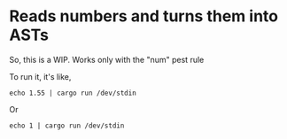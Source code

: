 # Reads numbers and turns them into ASTs

So, this is a WIP. Works only with the "num" pest rule

To run it, it's like,

```console
echo 1.55 | cargo run /dev/stdin
```

Or

```console
echo 1 | cargo run /dev/stdin
```
